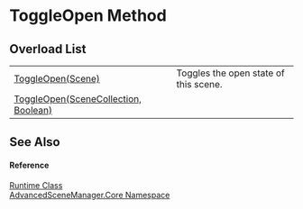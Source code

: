 # ToggleOpen Method


## Overload List
<table>
<tr>
<td><a href="M_AdvancedSceneManager_Core_Runtime_ToggleOpen.md">ToggleOpen(Scene)</a></td>
<td>Toggles the open state of this scene.</td></tr>
<tr>
<td><a href="M_AdvancedSceneManager_Core_Runtime_ToggleOpen_1.md">ToggleOpen(SceneCollection, Boolean)</a></td>
<td> </td></tr>
</table>

## See Also


#### Reference
<a href="T_AdvancedSceneManager_Core_Runtime.md">Runtime Class</a>  
<a href="N_AdvancedSceneManager_Core.md">AdvancedSceneManager.Core Namespace</a>  
